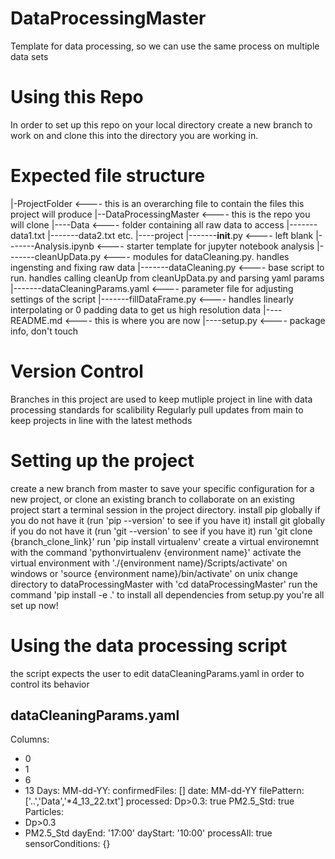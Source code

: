 # DataProcessingMaster
Template for data processing, so we can use the same process on multiple data sets

# Using this Repo
In order to set up this repo on your local directory create a new branch to work on and clone this into the directory you are working in.

# Expected file structure
|-ProjectFolder                 <---- this is an overarching file to contain the files this project will produce
|--DataProcessingMaster         <---- this is the repo you will clone
|----Data                       <---- folder containing all raw data to access
|-------data1.txt
|-------data2.txt etc.
|----project
|-------__init__.py             <---- left blank
|-------Analysis.ipynb          <---- starter template for jupyter notebook analysis
|-------cleanUpData.py          <---- modules for dataCleaning.py. handles ingensting and fixing raw data
|-------dataCleaning.py         <---- base script to run. handles calling cleanUp from cleanUpData.py and parsing yaml params
|-------dataCleaningParams.yaml <---- parameter file for adjusting settings of the script
|-------fillDataFrame.py        <---- handles linearly interpolating or 0 padding data to get us high resolution data
|----README.md                  <---- this is where you are now
|----setup.py                   <---- package info, don't touch

# Version Control
Branches in this project are used to keep mutliple project in line with data processing standards for scalibility
Regularly pull updates from main to keep projects in line with the latest methods
  
# Setting up the project
create a new branch from master to save your specific configuration for a new project, or clone an existing branch to collaborate on an existing project
start a terminal session in the project directory.
install pip globally if you do not have it (run 'pip --version' to see if you have it)
install git globally if you do not have it (run 'git --version' to see if you have it)
run 'git clone {branch_clone_link}'
run 'pip install virtualenv'
create a virtual environemnt with the command 'pythonvirtualenv {environment name}'
activate the virtual environment with './{environment name}/Scripts/activate' on windows or 'source {environment name}/bin/activate' on unix
change directory to dataProcessingMaster with 'cd dataProcessingMaster'
run the command 'pip install -e .' to install all dependencies from setup.py
you're all set up now!

# Using the data processing script
the script expects the user to edit dataCleaningParams.yaml in order to control its behavior
## dataCleaningParams.yaml
Columns:
- 0
- 1
- 6
- 13
Days:
  MM-dd-YY:
    confirmedFiles: []
    date: MM-dd-YY
    filePattern: ['..','Data','*4_13_22.txt']
    processed:
        Dp>0.3: true
        PM2.5_Std: true
Particles:
- Dp>0.3
- PM2.5_Std
dayEnd: '17:00'
dayStart: '10:00'
processAll: true
sensorConditions: {}




